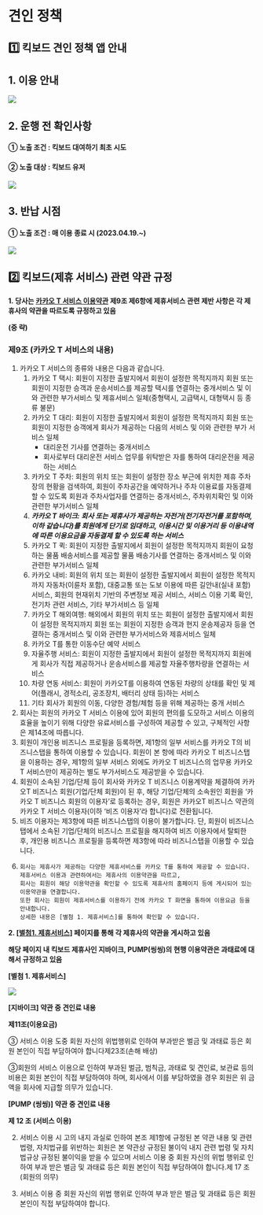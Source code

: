 # 견인 정책

**1️⃣ 킥보드 견인 정책 앱 안내**
----------------------

****1. 이용 안내****
----------------

**![](https://kakaomobilitysupport.zendesk.com/hc/article_attachments/33429998054937)**

****2. 운행 전 확인사항****
--------------------

#### **① 노출 조건 : 킥보드 대여하기 최초 시도**

#### **② 노출 대상 : 킥보드 유저**

![](https://kakaomobilitysupport.zendesk.com/hc/article_attachments/33430032310425)

****3. 반납 시점****
----------------

#### **① 노출 조건 : 매 이용 종료 시 (2023.04.19.~)**

![](https://kakaomobilitysupport.zendesk.com/hc/article_attachments/33430100743577)

**2️⃣ 킥보드(제휴 서비스) 관련 약관 규정**
----------------------------

****1.** 당사는 [카카오 T 서비스 이용약관](https://policy.kakaomobility.com/viewer/?pageCode=TERMS) 제9조 제6항에 제휴서비스 관련 제반 사항은 각 제휴사의 약관을 따르도록 규정하고 있음**

**(중 략)**

### 제9조 (카카오 T 서비스의 내용)

1. 카카오 T 서비스의 종류와 내용은 다음과 같습니다.
   1. 카카오 T 택시: 회원이 지정한 출발지에서 회원이 설정한 목적지까지 회원 또는 회원이 지정한 승객과 운송서비스를 제공할 택시를 연결하는 중개서비스 및 이와 관련한 부가서비스 및 제휴서비스 일체(중형택시, 고급택시, 대형택시 등 종류 불문)
   2. 카카오 T 대리: 회원이 지정한 출발지에서 회원이 설정한 목적지까지 회원 또는 회원이 지정한 승객에게 회사가 제공하는 다음의 서비스 및 이와 관련한 부가 서비스 일체
      * 대리운전 기사를 연결하는 중개서비스
      * 회사로부터 대리운전 서비스 업무를 위탁받은 자를 통하여 대리운전을 제공하는 서비스
   3. 카카오 T 주차: 회원의 위치 또는 회원이 설정한 장소 부근에 위치한 제휴 주차장의 현황을 검색하여, 회원이 주차공간을 예약하거나 주차 이용료를 자동결제할 수 있도록 회원과 주차사업자를 연결하는 중개서비스, 주차위치확인 및 이와 관련한 부가서비스 일체
   4. ***카카오 T 바이크: 회사 또는 제휴사가 제공하는 자전거(전기자전거를 포함하며, 이하 같습니다)를 회원에게 단기로 임대하고, 이용시간 및 이용거리 등 이용내역에 따른 이용요금을 자동결제 할 수 있도록 하는 서비스***
   5. 카카오 T 퀵: 회원이 지정한 출발지에서 회원이 설정한 목적지까지 회원이 요청하는 물품 배송서비스를 제공할 물품 배송기사를 연결하는 중개서비스 및 이와 관련한 부가서비스 일체
   6. 카카오 내비: 회원의 위치 또는 회원이 설정한 출발지에서 회원이 설정한 목적지까지 자동차(이륜차 포함), 대중교통 또는 도보 이용에 따른 길안내(실내 포함) 서비스, 회원의 현재위치 기반의 주변정보 제공 서비스, 서비스 이용 기록 확인, 전기차 관련 서비스, 기타 부가서비스 등 일체
   7. 카카오 T 해외여행: 해외에서 회원의 위치 또는 회원이 설정한 출발지에서 회원이 설정한 목적지까지 회원 또는 회원이 지정한 승객과 현지 운송제공자 등을 연결하는 중개서비스 및 이와 관련한 부가서비스와 제휴서비스 일체
   8. 카카오 T를 통한 이동수단 예약 서비스
   9. 자율주행 서비스: 회원이 지정한 출발지에서 회원이 설정한 목적지까지 회원에게 회사가 직접 제공하거나 운송서비스를 제공할 자율주행차량을 연결하는 서비스
   10. 차량 연동 서비스: 회원이 카카오T를 이용하여 연동된 차량의 상태를 확인 및 제어(플래시, 경적소리, 공조장치, 배터리 상태 등)하는 서비스
   11. 기타 회사가 회원의 이동, 다양한 경험/체험 등을 위해 제공하는 중개 서비스
2. 회사는 회원의 카카오 T 서비스 이용에 있어 회원의 편의를 도모하고 서비스 이용의 효율을 높이기 위해 다양한 유료서비스를 구성하여 제공할 수 있고, 구체적인 사항은 제14조에 따릅니다.
3. 회원이 개인용 비즈니스 프로필을 등록하면, 제1항의 일부 서비스를 카카오 T의 비즈니스탭을 통하여 이용할 수 있습니다. 회원이 본 항에 따라 카카오 T 비즈니스탭을 이용하는 경우, 제1항의 일부 서비스 외에도 카카오 T 비즈니스의 업무용 카카오 T 서비스만이 제공하는 별도 부가서비스도 제공받을 수 있습니다.
4. 회원이 소속된 기업/단체 등이 회사와 카카오 T 비즈니스 이용계약을 체결하여 카카오T 비즈니스 회원(기업/단체 회원)이 된 후, 해당 기업/단체의 소속원인 회원을 ‘카카오 T 비즈니스 회원의 이용자’로 등록하는 경우, 회원은 카카오T 비즈니스 약관의 카카오 T 서비스 이용자(이하 ‘비즈 이용자’라 합니다)로 전환됩니다.
5. 비즈 이용자는 제3항에 따른 비즈니스탭의 이용이 불가합니다. 단, 회원이 비즈니스탭에서 소속된 기업/단체의 비즈니스 프로필을 해지하여 비즈 이용자에서 탈퇴한 후, 개인용 비즈니스 프로필을 등록하면 제3항에 따라 비즈니스탭을 이용할 수 있습니다.
6. ```
   회사는 제휴사가 제공하는 다양한 제휴서비스를 카카오 T를 통하여 제공할 수 있습니다.   
   제휴서비스 이용과 관련하여서는 제휴사의 이용약관을 따르고,   
   회사는 회원이 해당 이용약관을 확인할 수 있도록 제휴사의 홈페이지 등에 게시되어 있는 이용약관을 연결합니다.   
   또한 회사는 회원이 제휴서비스를 이용하기 전에 카카오 T 화면을 통하여 이용요금 등을 안내합니다.   
   상세한 내용은 [별첨 1. 제휴서비스]를 통하여 확인할 수 있습니다.
   ```

**2. [[별첨1. 제휴서비스]](https://policy.kakaomobility.com/viewer/?pageCode=TERMS_ETC_1) 페이지를 통해 각 제휴사의 약관을 게시하고 있음**

**해당 페이지 내 킥보드 제휴사인 지바이크, PUMP(씽씽)의 현행 이용약관은 과태료에 대해서 규정하고 있음**

**[별첨 1. 제휴서비스]**

![](https://kakaomobilitysupport.zendesk.com/hc/article_attachments/33430994722329)

**[지바이크] 약관 중 견인료 내용**

**제11조(이용요금)**

③ 서비스 이용 도중 회원 자신의 위법행위로 인하여 부과받은 벌금 및 과태료 등은 회원 본인이 직접 부담하여야 합니다제23조(손해 배상)

③회원의 서비스 이용으로 인하여 부과된 벌금, 범칙금, 과태료 및 견인료, 보관료 등의 비용은 회원 본인이 직접 부담하여야 하며, 회사에서 이를 부담하였을 경우 회원은 위 금액을 회사에 지급할 의무가 있습니다.

**[PUMP (씽씽)] 약관 중 견인료 내용**

**제 12 조 (서비스 이용)**

2. 서비스 이용 시 고의 내지 과실로 인하여 본조 제1항에 규정된 본 약관 내용 및 관련 법령, 자치법규를 위반하는 회원은 본 약관상 규정된 불이익 내지 관련 법령 및 자치법규상 규정된 불이익을 받을 수 있으며 서비스 이용 중 회원 자신의 위법 행위로 인하여 부과 받은 벌금 및 과태료 등은 회원 본인이 직접 부담하여야 합니다.제 17 조 (회원의 의무)

7. 서비스 이용 중 회원 자신의 위법 행위로 인하여 부과 받은 벌금 및 과태료 등은 회원 본인이 직접 부담하여야 합니다.